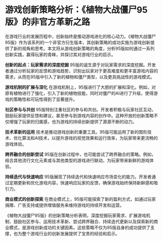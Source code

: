# 游戏创新策略分析：《植物大战僵尸95版》的非官方革新之路

在游戏行业的发展历程中，创新始终是推动游戏进化的核心动力。《植物大战僵尸95版》作为该系列的一个非官方衍生版本，其创新策略的成功实施为游戏创新提供了新的视角和思考。本文将从游戏创新策略的角度，分析95版如何通过一系列创新实践，赢得玩家的青睐，并探讨其对游戏行业的启示。

**创新的起点：玩家需求的深度挖掘**
95版的诞生源于对玩家需求的深度挖掘。开发者通过分析玩家的反馈和游戏趋势，识别出玩家对于更高难度和更丰富游戏内容的需求，从而在95版中引入了新的植物和僵尸类型，以及更具挑战性的游戏模式。

**游戏机制的扩展与深化**
在游戏机制上，95版进行了大胆的扩展和深化。例如，对原有植物进行了强化，引入了新的植物技能，同时对僵尸的AI进行了升级，使得游戏的策略性和可玩性得到了显著提升。

**社区参与与共创**
95版特别注重社区的参与和共创。开发者积极与玩家社区互动，鼓励玩家提供反馈和建议，甚至参与到游戏内容的创作中。这种开放的创新策略不仅增强了玩家的归属感，也为游戏的持续创新提供了源源不断的动力。

**技术革新的运用**
技术是推动游戏创新的重要工具。95版可能运用了新的图形技术、优化算法和AI技术，以提升游戏的视觉效果和运行效率，为玩家带来更流畅的游戏体验。

**跨界融合的创新尝试**
95版在创新过程中，也可能尝试了跨界融合的策略。例如，结合其他流行文化元素或与其他类型的游戏进行联动，为玩家带来新鲜的游戏体验。

**持续迭代与快速响应**
95版展现了持续迭代和快速响应市场变化的能力。开发者通过定期更新和优化游戏内容，快速响应玩家的反馈，确保游戏始终保持新鲜感和吸引力。

**商业模式的创新探索**
在商业模式上，95版可能探索了新的盈利方式，如通过玩家捐赠、广告支持或提供增值服务来维持游戏的持续开发和运营。

《植物大战僵尸95版》的创新策略分析表明，深度挖掘玩家需求、扩展游戏机制、鼓励社区参与、运用技术革新、尝试跨界融合、持续迭代更新以及探索新的商业模式，是游戏创新成功的关键因素。这些策略不仅为95版自身的成功提供了支撑，也为整个游戏行业的创新发展提供了宝贵的经验和启示。